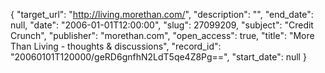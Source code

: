 {
  "target_url": "http://living.morethan.com/", 
  "description": "", 
  "end_date": null, 
  "date": "2006-01-01T12:00:00", 
  "slug": 27099209, 
  "subject": "Credit Crunch", 
  "publisher": "morethan.com", 
  "open_access": true, 
  "title": "More Than Living - thoughts & discussions", 
  "record_id": "20060101T120000/geRD6gnfhN2LdT5qe4Z8Pg==", 
  "start_date": null
}

